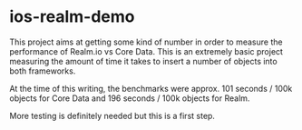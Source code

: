 ios-realm-demo
==============

This project aims at getting some kind of number in order to measure the performance of Realm.io vs Core Data.
This is an extremely basic project measuring the amount of time it takes to insert a number of objects into both frameworks.

At the time of this writing, the benchmarks were approx. 101 seconds / 100k objects for Core Data and 196 seconds / 100k objects for Realm.

More testing is definitely needed but this is a first step.
